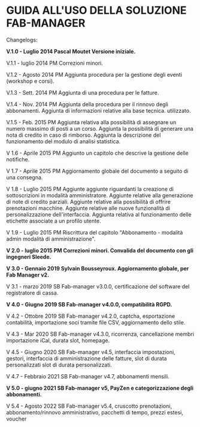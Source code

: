 # GUIDA ALL'USO DELLA SOLUZIONE FAB-MANAGER

Changelogs:

**V.1.0 - Luglio 2014 Pascal Moutet Versione iniziale.**

V.1.1 - luglio 2014 PM Correzioni minori.

V.1.2 - Agosto 2014 PM Aggiunta procedura per la gestione degli eventi (workshop e corsi).

V.1.3 - Sett. 2014 PM Aggiunta di una procedura per le fatture.

V.1.4 - Nov. 2014 PM Aggiunta della procedura per il rinnovo degli abbonamenti. Aggiunta di informazioni relative alla base tecnica.
utilizzato.

V.1.5 - Feb. 2015 PM Aggiunta relativa alla possibilità di assegnare un numero massimo di posti a un corso. Aggiunta la possibilità di generare una nota di credito in caso di rimborso. Aggiunta la descrizione del funzionamento del modulo di analisi statistica.

V 1.6 - Aprile 2015 PM Aggiunto un capitolo che descrive la gestione delle notifiche.

V 1.7 - Aprile 2015 PM Aggiornamento globale del documento a seguito di una consegna.

V 1.8 - Luglio 2015 PM Aggiunte aggiunte riguardanti la creazione di sottoscrizioni in modalità amministratore. Aggiunte relative alla generazione di note di credito parziali. Aggiunte relative alla possibilità di offrire prenotazioni macchine. Aggiunte relative alle nuove funzionalità di personalizzazione dell'interfaccia. Aggiunta relativa al funzionamento delle etichette associate a un profilo utente. 

V 1.9 - Luglio 2015 PM Riscrittura del capitolo "Abbonamento - modalità admin modalità di amministrazione".

**V 2.0 - luglio 2015 PM Correzioni minori. Convalida del documento con gli ingegneri Sleede.**

**V 3.0 - Gennaio 2019 Sylvain Bousseyroux. Aggiornamento globale, per Fab Manager v2.**

V 3.1 - marzo 2019 SB Fab-manager v3.0.0, certificazione del software del registratore di cassa.

**V 4.0 - Giugno 2019 SB Fab-manager v4.0.0, compatibilità RGPD.**

V 4.2 - Ottobre 2019 SB Fab-manager v4.2.0, captcha, esportazione contabilità, importazione soci tramite file CSV, aggiornamento dello stile.

V 4.3 - Mar 2020 SB Fab-manager v4.3.0, ricorrenza, cancellazione membri importazione iCal, durata slot, homepage.

V 4.5 - Giugno 2020 SB Fab-manager v4.5, interfaccia impostazioni, gestori, interfaccia di amministrazione delle fatture, slot di durata personalizzati
slot di durata personalizzati.

V 4.7 - Febbraio 2021 SB Fab-manager v4.7, abbonamenti mensili.

**V 5.0 - giugno 2021 SB Fab-manager v5, PayZen e categorizzazione degli abbonamenti.**

V 5.4 - Agosto 2022 SB Fab-manager v5.4, cruscotto prenotazioni, abbonamento/rinnovo amministrativo, pacchetti di tempo, prezzi estesi, voucher
